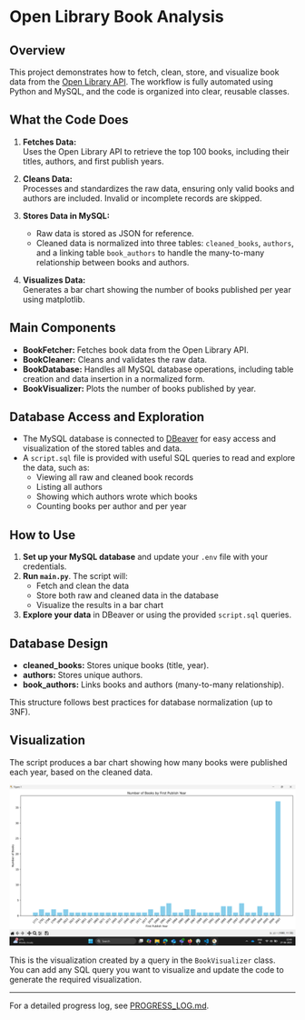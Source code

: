 # Open Library Book Analysis

## Overview

This project demonstrates how to fetch, clean, store, and visualize book data from the [Open Library API](https://openlibrary.org). The workflow is fully automated using Python and MySQL, and the code is organized into clear, reusable classes.

## What the Code Does

1. **Fetches Data:**  
   Uses the Open Library API to retrieve the top 100 books, including their titles, authors, and first publish years.

2. **Cleans Data:**  
   Processes and standardizes the raw data, ensuring only valid books and authors are included. Invalid or incomplete records are skipped.

3. **Stores Data in MySQL:**  
   - Raw data is stored as JSON for reference.
   - Cleaned data is normalized into three tables: `cleaned_books`, `authors`, and a linking table `book_authors` to handle the many-to-many relationship between books and authors.

4. **Visualizes Data:**  
   Generates a bar chart showing the number of books published per year using matplotlib.

## Main Components

- **BookFetcher:** Fetches book data from the Open Library API.
- **BookCleaner:** Cleans and validates the raw data.
- **BookDatabase:** Handles all MySQL database operations, including table creation and data insertion in a normalized form.
- **BookVisualizer:** Plots the number of books published by year.

## Database Access and Exploration

- The MySQL database is connected to [DBeaver](https://dbeaver.io/) for easy access and visualization of the stored tables and data.
- A `script.sql` file is provided with useful SQL queries to read and explore the data, such as:
  - Viewing all raw and cleaned book records
  - Listing all authors
  - Showing which authors wrote which books
  - Counting books per author and per year

## How to Use

1. **Set up your MySQL database** and update your `.env` file with your credentials.
2. **Run `main.py`**. The script will:
   - Fetch and clean the data
   - Store both raw and cleaned data in the database
   - Visualize the results in a bar chart
3. **Explore your data** in DBeaver or using the provided `script.sql` queries.

## Database Design

- **cleaned_books:** Stores unique books (title, year).
- **authors:** Stores unique authors.
- **book_authors:** Links books and authors (many-to-many relationship).

This structure follows best practices for database normalization (up to 3NF).

## Visualization

The script produces a bar chart showing how many books were published each year, based on the cleaned data.

![Books Published Per Year](bar_chart.png)

This is the visualization created by a query in the `BookVisualizer` class.  
You can add any SQL query you want to visualize and update the code to generate the required visualization.

---

For a detailed progress log, see [PROGRESS_LOG.md](PROGRESS_LOG.md).
